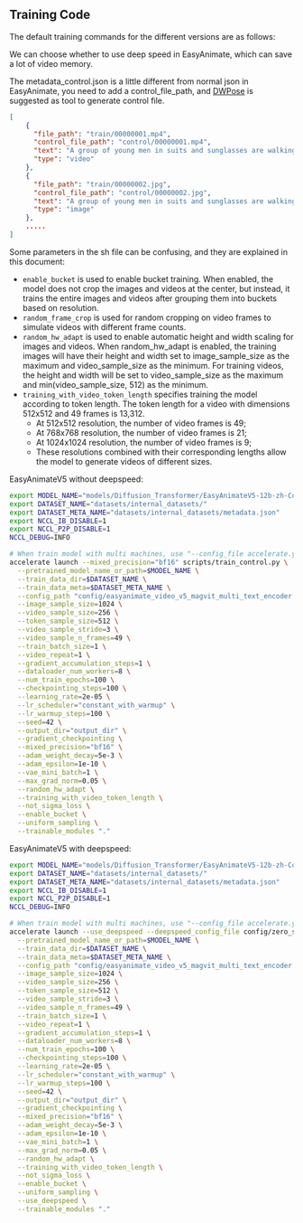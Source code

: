 ## Training Code

The default training commands for the different versions are as follows:

We can choose whether to use deep speed in EasyAnimate, which can save a lot of video memory. 

The metadata_control.json is a little different from normal json in EasyAnimate, you need to add a control_file_path, and [DWPose](https://github.com/IDEA-Research/DWPose) is suggested as tool to generate control file.

```json
[
    {
      "file_path": "train/00000001.mp4",
      "control_file_path": "control/00000001.mp4",
      "text": "A group of young men in suits and sunglasses are walking down a city street.",
      "type": "video"
    },
    {
      "file_path": "train/00000002.jpg",
      "control_file_path": "control/00000002.jpg",
      "text": "A group of young men in suits and sunglasses are walking down a city street.",
      "type": "image"
    },
    .....
]
```

Some parameters in the sh file can be confusing, and they are explained in this document:

- `enable_bucket` is used to enable bucket training. When enabled, the model does not crop the images and videos at the center, but instead, it trains the entire images and videos after grouping them into buckets based on resolution.
- `random_frame_crop` is used for random cropping on video frames to simulate videos with different frame counts.
- `random_hw_adapt` is used to enable automatic height and width scaling for images and videos. When random_hw_adapt is enabled, the training images will have their height and width set to image_sample_size as the maximum and video_sample_size as the minimum. For training videos, the height and width will be set to video_sample_size as the maximum and min(video_sample_size, 512) as the minimum.
- `training_with_video_token_length` specifies training the model according to token length. The token length for a video with dimensions 512x512 and 49 frames is 13,312.
  - At 512x512 resolution, the number of video frames is 49;
  - At 768x768 resolution, the number of video frames is 21;
  - At 1024x1024 resolution, the number of video frames is 9;
  - These resolutions combined with their corresponding lengths allow the model to generate videos of different sizes.

EasyAnimateV5 without deepspeed:
```sh
export MODEL_NAME="models/Diffusion_Transformer/EasyAnimateV5-12b-zh-Control"
export DATASET_NAME="datasets/internal_datasets/"
export DATASET_META_NAME="datasets/internal_datasets/metadata.json"
export NCCL_IB_DISABLE=1
export NCCL_P2P_DISABLE=1
NCCL_DEBUG=INFO

# When train model with multi machines, use "--config_file accelerate.yaml" instead of "--mixed_precision='bf16'".
accelerate launch --mixed_precision="bf16" scripts/train_control.py \
  --pretrained_model_name_or_path=$MODEL_NAME \
  --train_data_dir=$DATASET_NAME \
  --train_data_meta=$DATASET_META_NAME \
  --config_path "config/easyanimate_video_v5_magvit_multi_text_encoder.yaml" \
  --image_sample_size=1024 \
  --video_sample_size=256 \
  --token_sample_size=512 \
  --video_sample_stride=3 \
  --video_sample_n_frames=49 \
  --train_batch_size=1 \
  --video_repeat=1 \
  --gradient_accumulation_steps=1 \
  --dataloader_num_workers=8 \
  --num_train_epochs=100 \
  --checkpointing_steps=100 \
  --learning_rate=2e-05 \
  --lr_scheduler="constant_with_warmup" \
  --lr_warmup_steps=100 \
  --seed=42 \
  --output_dir="output_dir" \
  --gradient_checkpointing \
  --mixed_precision="bf16" \
  --adam_weight_decay=5e-3 \
  --adam_epsilon=1e-10 \
  --vae_mini_batch=1 \
  --max_grad_norm=0.05 \
  --random_hw_adapt \
  --training_with_video_token_length \
  --not_sigma_loss \
  --enable_bucket \
  --uniform_sampling \
  --trainable_modules "."
```

EasyAnimateV5 with deepspeed:
```sh
export MODEL_NAME="models/Diffusion_Transformer/EasyAnimateV5-12b-zh-Control"
export DATASET_NAME="datasets/internal_datasets/"
export DATASET_META_NAME="datasets/internal_datasets/metadata.json"
export NCCL_IB_DISABLE=1
export NCCL_P2P_DISABLE=1
NCCL_DEBUG=INFO

# When train model with multi machines, use "--config_file accelerate.yaml" instead of "--mixed_precision='bf16'".
accelerate launch --use_deepspeed --deepspeed_config_file config/zero_stage2_config.json --deepspeed_multinode_launcher standard scripts/train_control.py \
  --pretrained_model_name_or_path=$MODEL_NAME \
  --train_data_dir=$DATASET_NAME \
  --train_data_meta=$DATASET_META_NAME \
  --config_path "config/easyanimate_video_v5_magvit_multi_text_encoder.yaml" \
  --image_sample_size=1024 \
  --video_sample_size=256 \
  --token_sample_size=512 \
  --video_sample_stride=3 \
  --video_sample_n_frames=49 \
  --train_batch_size=1 \
  --video_repeat=1 \
  --gradient_accumulation_steps=1 \
  --dataloader_num_workers=8 \
  --num_train_epochs=100 \
  --checkpointing_steps=100 \
  --learning_rate=2e-05 \
  --lr_scheduler="constant_with_warmup" \
  --lr_warmup_steps=100 \
  --seed=42 \
  --output_dir="output_dir" \
  --gradient_checkpointing \
  --mixed_precision="bf16" \
  --adam_weight_decay=5e-3 \
  --adam_epsilon=1e-10 \
  --vae_mini_batch=1 \
  --max_grad_norm=0.05 \
  --random_hw_adapt \
  --training_with_video_token_length \
  --not_sigma_loss \
  --enable_bucket \
  --uniform_sampling \
  --use_deepspeed \
  --trainable_modules "."
```